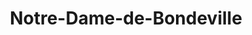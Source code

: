 ---
title: Notre-Dame-de-Bondeville
url: /notre-dame-de-bondeville/
latitude: 49.489
longitude: 1.052
---